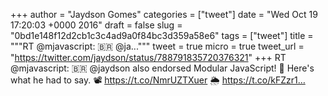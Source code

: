 
+++
author = "Jaydson Gomes"
categories = ["tweet"]
date = "Wed Oct 19 17:20:03 +0000 2016"
draft = false
slug = "0bd1e148f12d2cb1c3c4ad9a0f84bc3d359a58e6"
tags = ["tweet"]
title = """RT @mjavascript: 🇧🇷 @ja..."""
tweet = true
micro = true
tweet_url = "https://twitter.com/jaydson/status/788791835720376321"
+++
RT @mjavascript: 🇧🇷 @jaydson also endorsed Modular JavaScript!
💬 Here's what he had to say.
📽 https://t.co/NmrUZTXuer
🌦 https://t.co/kFZzr1…
